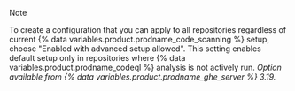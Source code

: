 > [!NOTE]
> To create a configuration that you can apply to all repositories regardless of current {% data variables.product.prodname_code_scanning %} setup, choose "Enabled with advanced setup allowed". This setting enables default setup only in repositories where {% data variables.product.prodname_codeql %} analysis is not actively run. _Option available from {% data variables.product.prodname_ghe_server %} 3.19._
